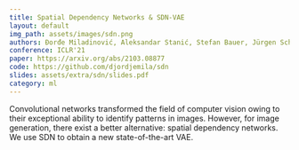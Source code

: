 ```yaml
---
title: Spatial Dependency Networks & SDN-VAE
layout: default
img_path: assets/images/sdn.png
authors: Đorđe Miladinović, Aleksandar Stanić, Stefan Bauer, Jürgen Schmidhuber & Joachim M. Buhmann
conference: ICLR'21
paper: https://arxiv.org/abs/2103.08877
code: https://github.com/djordjemila/sdn
slides: assets/extra/sdn/slides.pdf
category: ml
---
```


Convolutional networks transformed the field of computer vision owing to their exceptional ability to identify patterns in images.
However, for image generation, there exist a better alternative: spatial dependency networks.
We use SDN to obtain a new state-of-the-art VAE.
